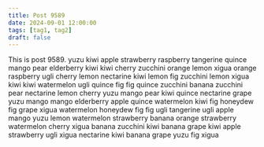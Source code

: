 ```yaml
---
title: Post 9589
date: 2024-09-01 12:00:00
tags: [tag1, tag2]
draft: false
---
```

This is post 9589.
yuzu
kiwi
apple
strawberry
raspberry
tangerine
quince
mango
pear
elderberry
kiwi
kiwi
cherry
zucchini
orange
lemon
xigua
orange
raspberry
ugli
cherry
lemon
nectarine
kiwi
lemon
fig
zucchini
lemon
xigua
kiwi
kiwi
watermelon
ugli
quince
fig
fig
quince
zucchini
banana
zucchini
pear
nectarine
lemon
cherry
yuzu
mango
pear
kiwi
quince
nectarine
grape
yuzu
mango
mango
elderberry
apple
quince
watermelon
kiwi
fig
honeydew
fig
grape
xigua
watermelon
honeydew
fig
fig
ugli
tangerine
ugli
apple
mango
yuzu
lemon
watermelon
strawberry
banana
orange
strawberry
watermelon
cherry
xigua
banana
zucchini
kiwi
banana
grape
kiwi
apple
strawberry
ugli
xigua
nectarine
kiwi
banana
grape
yuzu
fig
xigua
